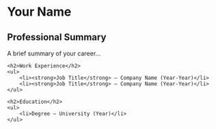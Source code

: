 <!DOCTYPE html>
<html lang="en">
<head>
    <meta charset="UTF-8">
    <meta name="viewport" content="width=device-width, initial-scale=1.0">
    <title>My CV</title>
    <link rel="stylesheet" href="styles.css">
</head>
<body>
    <h1>Your Name</h1>
    <h2>Professional Summary</h2>
    <p>A brief summary of your career...</p>

    <h2>Work Experience</h2>
    <ul>
        <li><strong>Job Title</strong> – Company Name (Year-Year)</li>
        <li><strong>Job Title</strong> – Company Name (Year-Year)</li>
    </ul>

    <h2>Education</h2>
    <ul>
        <li>Degree – University (Year)</li>
    </ul>
</body>
</html>
